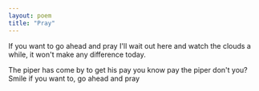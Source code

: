 ```yaml
---
layout: poem
title: "Pray"
---
```


If you want to go ahead and pray
I'll wait out here and watch the clouds a while,
it won't make any difference today.

The piper has come by to get his pay
you know pay the piper don't you?  Smile
if you want to, go ahead and pray
